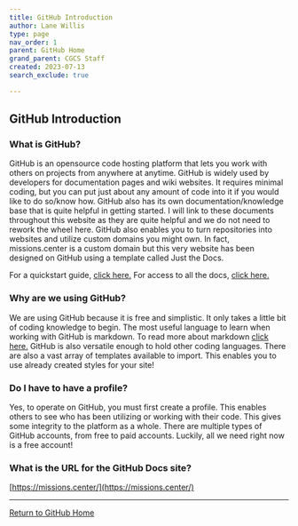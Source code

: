 ```yaml
---
title: GitHub Introduction
author: Lane Willis
type: page
nav_order: 1
parent: GitHub Home
grand_parent: CGCS Staff
created: 2023-07-13
search_exclude: true

---
```


## GitHub Introduction

### What is GitHub?
GitHub is an opensource code hosting platform that lets you work with others on projects from anywhere at anytime. GitHub is widely used by developers for documentation pages and wiki websites. It requires minimal coding, but you can put just about any amount of code into it if you would like to do so/know how. GitHub also has its own documentation/knowledge base that is quite helpful in getting started. I will link to these documents throughout this website as they are quite helpful and we do not need to rework the wheel here. GitHub also enables you to turn repositories into websites and utilize custom domains you might own. In fact, missions.center is a custom domain but this very website has been designed on GitHub using a template called Just the Docs.

For a quickstart guide, [click here.](https://docs.github.com/en/get-started/quickstart/hello-world)
For access to all the docs, [click here.](https://docs.github.com/en)

### Why are we using GitHub?
We are using GitHub because it is free and simplistic. It only takes a little bit of coding knowledge to begin. The most useful language to learn when working with GitHub is markdown. To read more about markdown [click here.](/cgcs-staff-information/github/what-is-markdown.html) GitHub is also versatile enough to hold other coding languages. There are also a vast array of templates available to import. This enables you to use already created styles for your site!

### Do I have to have a profile?
Yes, to operate on GitHub, you must first create a profile. This enables others to see who has been utilizing or working with their code. This gives some integrity to the platform as a whole. There are multiple types of GitHub accounts, from free to paid accounts. Luckily, all we need right now is a free account!

### What is the URL for the GitHub Docs site?
[https://missions.center/](https://missions.center/)

---

[Return to GitHub Home](/cgcs-staff-information/github/github.html)